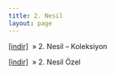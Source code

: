 ```yaml
---
title: 2. Nesil
layout: page
---
```


<a href="https://cloud.mail.ru/public/1f48fc3c3030/2.%20Nesil%20-%20Koleksiyon" target="_blank">[indir]</a>  »  2. Nesil &#8211; Koleksiyon

<a href="https://cloud.mail.ru/public/554c2212d9ac/2.Nesil%20-%20ozel" target="_blank">[indir]</a>  »  2. Nesil Özel

